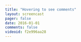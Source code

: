 ```yaml
---
title: "Hovering to see comments"
layout: screencast 
pager: false
date: 2016-01-01
comments: false
videoid: f2e996aa28
---
```

